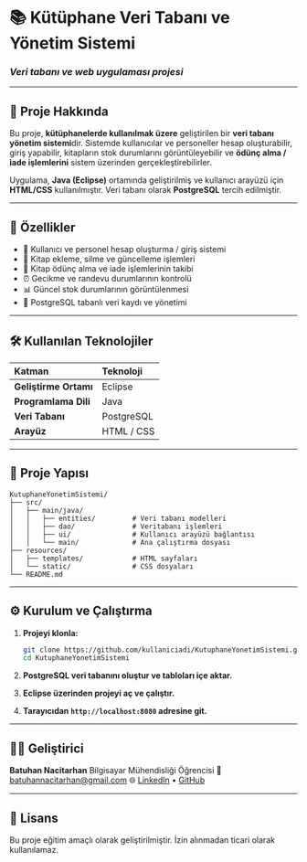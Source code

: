 # 📚 Kütüphane Veri Tabanı ve Yönetim Sistemi

### *Veri tabanı ve web uygulaması projesi*

---

## 🚀 Proje Hakkında

Bu proje, **kütüphanelerde kullanılmak üzere** geliştirilen bir **veri tabanı yönetim sistemi**dir.
Sistemde kullanıcılar ve personeller hesap oluşturabilir, giriş yapabilir, kitapların stok durumlarını görüntüleyebilir ve **ödünç alma / iade işlemlerini** sistem üzerinden gerçekleştirebilirler.

Uygulama, **Java (Eclipse)** ortamında geliştirilmiş ve kullanıcı arayüzü için **HTML/CSS** kullanılmıştır.
Veri tabanı olarak **PostgreSQL** tercih edilmiştir.

---

## 🧩 Özellikler

* 👤 Kullanıcı ve personel hesap oluşturma / giriş sistemi
* 📖 Kitap ekleme, silme ve güncelleme işlemleri
* 🔁 Kitap ödünç alma ve iade işlemlerinin takibi
* ⏰ Gecikme ve randevu durumlarının kontrolü
* 📊 Güncel stok durumlarının görüntülenmesi
* 💾 PostgreSQL tabanlı veri kaydı ve yönetimi

---

## 🛠️ Kullanılan Teknolojiler

| Katman                | Teknoloji  |
| :-------------------- | :--------- |
| **Geliştirme Ortamı** | Eclipse    |
| **Programlama Dili**  | Java       |
| **Veri Tabanı**       | PostgreSQL |
| **Arayüz**            | HTML / CSS |

---

## 📂 Proje Yapısı

```
KutuphaneYonetimSistemi/
├── src/
│   ├── main/java/
│   │   ├── entities/         # Veri tabanı modelleri
│   │   ├── dao/              # Veritabanı işlemleri
│   │   ├── ui/               # Kullanıcı arayüzü bağlantısı
│   │   └── main/             # Ana çalıştırma dosyası
├── resources/
│   ├── templates/            # HTML sayfaları
│   └── static/               # CSS dosyaları
└── README.md
```

---

## ⚙️ Kurulum ve Çalıştırma

1. **Projeyi klonla:**

   ```bash
   git clone https://github.com/kullaniciadi/KutuphaneYonetimSistemi.git
   cd KutuphaneYonetimSistemi
   ```
2. **PostgreSQL veri tabanını oluştur ve tabloları içe aktar.**
3. **Eclipse üzerinden projeyi aç ve çalıştır.**
4. **Tarayıcıdan `http://localhost:8080` adresine git.**

---

## 👨‍💻 Geliştirici

**Batuhan Nacitarhan**
Bilgisayar Mühendisliği Öğrencisi
📧 [batuhannacitarhan@gmail.com](mailto:batuhannacitarhan@gmail.com)
🌐 [LinkedIn](https://www.linkedin.com/batuhan-nacitarhan) • [GitHub](https://github.com/BatuhanNacitarhan)

---

## 📄 Lisans

Bu proje eğitim amaçlı olarak geliştirilmiştir. İzin alınmadan ticari olarak kullanılamaz.
